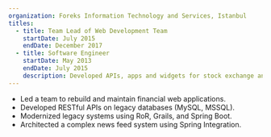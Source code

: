 ```yaml
---
organization: Foreks Information Technology and Services, Istanbul
titles:
  - title: Team Lead of Web Development Team
    startDate: July 2015
    endDate: December 2017
  - title: Software Engineer
    startDate: May 2013
    endDate: July 2015
    description: Developed APIs, apps and widgets for stock exchange and energy markets. Led SVN to Git migration across projects. Created a complex financial news feed system using Spring Integration. Built a financial aggregation service for Istanbul Foreign Exchange broadcasts using Spring and MongoDB to store historical financial data.
---
```


- Led a team to rebuild and maintain financial web applications. 
- Developed RESTful APIs on legacy databases (MySQL, MSSQL). 
- Modernized legacy systems using RoR, Grails, and Spring Boot. 
- Architected a complex news feed system using Spring Integration.

